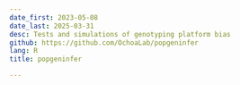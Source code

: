 ```yaml
---
date_first: 2023-05-08
date_last: 2025-03-31
desc: Tests and simulations of genotyping platform bias
github: https://github.com/OchoaLab/popgeninfer
lang: R
title: popgeninfer

---
```


